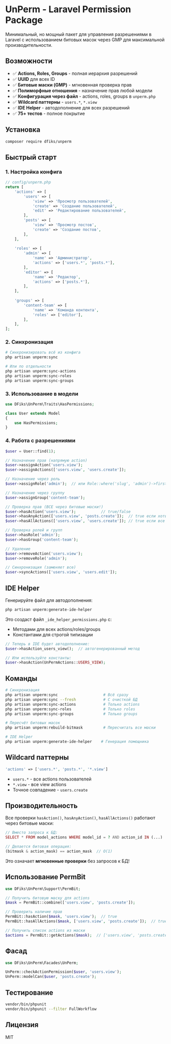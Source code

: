 # UnPerm - Laravel Permission Package

Минимальный, но мощный пакет для управления разрешениями в Laravel с использованием битовых масок через GMP для максимальной производительности.

## Возможности

- ✅ **Actions, Roles, Groups** - полная иерархия разрешений
- ✅ **UUID** для всех ID
- ✅ **Битовые маски (GMP)** - мгновенная проверка прав
- ✅ **Полиморфные отношения** - назначение прав любой модели
- ✅ **Конфигурация через файл** - actions, roles, groups в `unperm.php`
- ✅ **Wildcard паттерны** - `users.*`, `*.view`
- ✅ **IDE Helper** - автодополнение для всех разрешений
- ✅ **75+ тестов** - полное покрытие

## Установка

```bash
composer require dfiks/unperm
```

## Быстрый старт

### 1. Настройка конфига

```php
// config/unperm.php
return [
    'actions' => [
        'users' => [
            'view' => 'Просмотр пользователей',
            'create' => 'Создание пользователей',
            'edit' => 'Редактирование пользователей',
        ],
        'posts' => [
            'view' => 'Просмотр постов',
            'create' => 'Создание постов',
        ],
    ],
    
    'roles' => [
        'admin' => [
            'name' => 'Администратор',
            'actions' => ['users.*', 'posts.*'],
        ],
        'editor' => [
            'name' => 'Редактор',
            'actions' => ['posts.*'],
        ],
    ],
    
    'groups' => [
        'content-team' => [
            'name' => 'Команда контента',
            'roles' => ['editor'],
        ],
    ],
];
```

### 2. Синхронизация

```bash
# Синхронизировать всё из конфига
php artisan unperm:sync

# Или по отдельности
php artisan unperm:sync-actions
php artisan unperm:sync-roles
php artisan unperm:sync-groups
```

### 3. Использование в модели

```php
use DFiks\UnPerm\Traits\HasPermissions;

class User extends Model
{
    use HasPermissions;
}
```

### 4. Работа с разрешениями

```php
$user = User::find(1);

// Назначение прав (напрямую action)
$user->assignAction('users.view');
$user->assignActions(['users.view', 'users.create']);

// Назначение через роль
$user->assignRole('admin');  // или Role::where('slug', 'admin')->first()

// Назначение через группу
$user->assignGroup('content-team');

// Проверка прав (ВСЕ через битовые маски!)
$user->hasAction('users.view');           // true/false
$user->hasAnyAction(['users.view', 'posts.create']);  // true если хоть одно
$user->hasAllActions(['users.view', 'users.create']); // true если все

// Проверка ролей и групп
$user->hasRole('admin');
$user->hasGroup('content-team');

// Удаление
$user->removeAction('users.view');
$user->removeRole('admin');

// Синхронизация (заменяет все)
$user->syncActions(['users.view', 'users.edit']);
```

## IDE Helper

Генерируйте файл для автодополнения:

```bash
php artisan unperm:generate-ide-helper
```

Это создаст файл `_ide_helper_permissions.php` с:
- Методами для всех actions/roles/groups
- Константами для строгой типизации

```php
// Теперь в IDE будет автодополнение:
$user->hasAction_users_view();  // автогенерированный метод

// Или используйте константы:
$user->hasAction(UnPermActions::USERS_VIEW);
```

## Команды

```bash
# Синхронизация
php artisan unperm:sync                    # Всё сразу
php artisan unperm:sync --fresh            # С очисткой БД
php artisan unperm:sync-actions            # Только actions
php artisan unperm:sync-roles              # Только roles
php artisan unperm:sync-groups             # Только groups

# Пересчёт битовых масок
php artisan unperm:rebuild-bitmask         # Пересчитать все маски

# IDE Helper
php artisan unperm:generate-ide-helper    # Генерация помощника
```

## Wildcard паттерны

```php
'actions' => ['users.*', 'posts.*', '*.view']
```

- `users.*` - все actions пользователей
- `*.view` - все view actions
- Точное совпадение - `users.create`

## Производительность

Все проверки `hasAction()`, `hasAnyAction()`, `hasAllActions()` работают через битовые маски:

```php
// Вместо запроса к БД:
SELECT * FROM model_actions WHERE model_id = ? AND action_id IN (...)

// Делается битовая операция:
(bitmask & action_mask) == action_mask  // O(1)
```

Это означает **мгновенные проверки** без запросов к БД!

## Использование PermBit

```php
use DFiks\UnPerm\Support\PermBit;

// Получить битовую маску для actions
$mask = PermBit::combine(['users.view', 'posts.create']);

// Проверить наличие прав
PermBit::hasAction($mask, 'users.view');  // true
PermBit::hasAllActions($mask, ['users.view', 'posts.create']);  // true

// Получить список actions из маски
$actions = PermBit::getActions($mask);  // ['users.view', 'posts.create']
```

## Фасад

```php
use DFiks\UnPerm\Facades\UnPerm;

UnPerm::checkActionPermission($user, 'users.view');
UnPerm::modelCan($user, 'posts.create');
```

## Тестирование

```bash
vendor/bin/phpunit
vendor/bin/phpunit --filter FullWorkflow
```

## Лицензия

MIT
